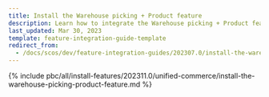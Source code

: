 ```yaml
---
title: Install the Warehouse picking + Product feature
description: Learn how to integrate the Warehouse picking + Product feature into your project
last_updated: Mar 30, 2023
template: feature-integration-guide-template
redirect_from:
  - /docs/scos/dev/feature-integration-guides/202307.0/install-the-warehouse-picking-product-feature.html
---
```


{% include pbc/all/install-features/202311.0/unified-commerce/install-the-warehouse-picking-product-feature.md %} <!-- To edit, see /_includes/pbc/all/install-features/202311.0/unified-commerce/install-the-warehouse-picking-product-feature.md -->
